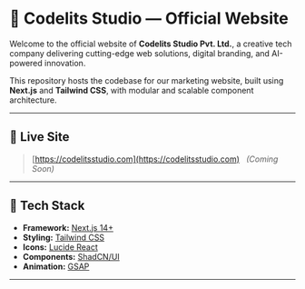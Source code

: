 # 🌟 Codelits Studio — Official Website

Welcome to the official website of **Codelits Studio Pvt. Ltd.**, a creative tech company delivering cutting-edge web solutions, digital branding, and AI-powered innovation.

This repository hosts the codebase for our marketing website, built using **Next.js** and **Tailwind CSS**, with modular and scalable component architecture.

---

## 🚀 Live Site

> [https://codelitsstudio.com](https://codelitsstudio.com) &nbsp; *(Coming Soon)*

---

## 🧩 Tech Stack

- **Framework:** [Next.js 14+](https://nextjs.org/)
- **Styling:** [Tailwind CSS](https://tailwindcss.com/)
- **Icons:** [Lucide React](https://lucide.dev/)
- **Components:** [ShadCN/UI](https://ui.shadcn.dev/)
- **Animation:** [GSAP](https://greensock.com/gsap/)
---